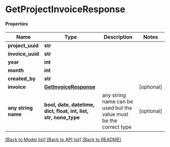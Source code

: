 # GetProjectInvoiceResponse

#### Properties
Name | Type | Description | Notes
------------ | ------------- | ------------- | -------------
**project_uuid** | **str** |  | 
**invoice_uuid** | **str** |  | 
**year** | **int** |  | 
**month** | **int** |  | 
**created_by** | **str** |  | 
**invoice** | [**GetInvoiceResponse**](GetInvoiceResponse.md) |  | [optional] 
**any string name** | **bool, date, datetime, dict, float, int, list, str, none_type** | any string name can be used but the value must be the correct type | [optional]

[[Back to Model list]](../README.md#documentation-for-models) [[Back to API list]](../README.md#documentation-for-api-endpoints) [[Back to README]](../README.md)

